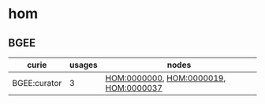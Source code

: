 # hom

## BGEE

| curie        |   usages | nodes                                                                                                                                                   |
|--------------|----------|---------------------------------------------------------------------------------------------------------------------------------------------------------|
| BGEE:curator |        3 | [HOM:0000000](https://bioregistry.io/HOM:0000000), [HOM:0000019](https://bioregistry.io/HOM:0000019), [HOM:0000037](https://bioregistry.io/HOM:0000037) |

